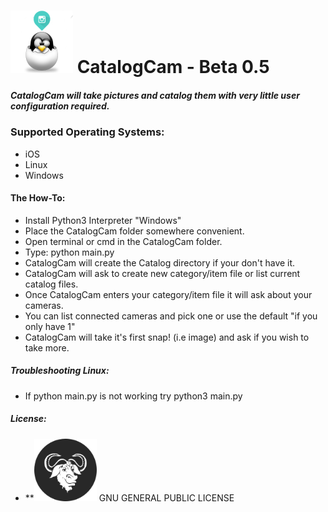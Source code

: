 # <img src="images/CatalogCamIcon.png" alt="icon" width="100" height="100" align="bottom"> CatalogCam - Beta 0.5

##### **CatalogCam will take pictures and catalog them with very little user configuration required.**

### Supported Operating Systems:
  - iOS
  - Linux
  - Windows

#### The How-To:
  - Install Python3 Interpreter "Windows"
  - Place the CatalogCam folder somewhere convenient.
  - Open terminal or cmd in the CatalogCam folder.
  - Type: python main.py
  - CatalogCam will create the Catalog directory if your don't have it.
  - CatalogCam will ask to create new category/item file or list current catalog files.
  - Once CatalogCam enters your category/item file it will ask about your cameras.
  - You can list connected cameras and pick one or use the default "if you only have 1"
  - CatalogCam will take it's first snap! (i.e image) and ask if you wish to take more.
  
##### Troubleshooting Linux:
  - If python main.py is not working try python3 main.py
  
##### License:
  - **<img src="images/GNU.png" alt="GNU" width="100" height="100" align="bottom"> GNU GENERAL PUBLIC LICENSE